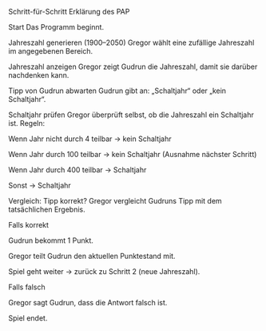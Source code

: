 Schritt-für-Schritt Erklärung des PAP

Start
Das Programm beginnt.

Jahreszahl generieren (1900–2050)
Gregor wählt eine zufällige Jahreszahl im angegebenen Bereich.

Jahreszahl anzeigen
Gregor zeigt Gudrun die Jahreszahl, damit sie darüber nachdenken kann.

Tipp von Gudrun abwarten
Gudrun gibt an: „Schaltjahr“ oder „kein Schaltjahr“.

Schaltjahr prüfen
Gregor überprüft selbst, ob die Jahreszahl ein Schaltjahr ist. Regeln:

Wenn Jahr nicht durch 4 teilbar → kein Schaltjahr

Wenn Jahr durch 100 teilbar → kein Schaltjahr (Ausnahme nächster Schritt)

Wenn Jahr durch 400 teilbar → Schaltjahr

Sonst → Schaltjahr

Vergleich: Tipp korrekt?
Gregor vergleicht Gudruns Tipp mit dem tatsächlichen Ergebnis.

Falls korrekt

Gudrun bekommt 1 Punkt.

Gregor teilt Gudrun den aktuellen Punktestand mit.

Spiel geht weiter → zurück zu Schritt 2 (neue Jahreszahl).

Falls falsch

Gregor sagt Gudrun, dass die Antwort falsch ist.

Spiel endet.
